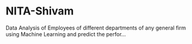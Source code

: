 # NITA-Shivam
Data Analysis of Employees of different departments of any general firm using Machine Learning and predict the perfor…
